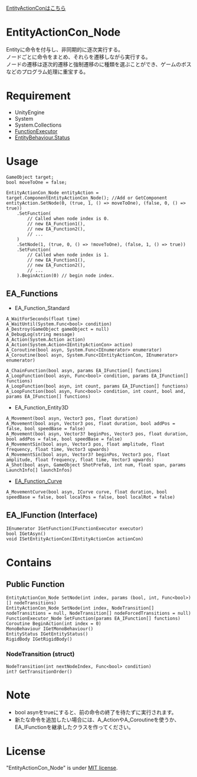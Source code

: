 [EntityActionConはこちら](/README.md)
# EntityActionCon_Node

Entityに命令を付与し、非同期的に逐次実行する。\
ノードごとに命令をまとめ、それらを遷移しながら実行する。\
ノードの遷移は逐次的遷移と強制遷移のに種類を選ぶことができ、ゲームのボスなどのプログラム処理に重宝する。

<!--# DEMO

-->


# Requirement

* UnityEngine
* System
* System.Collections
* [FunctionExecutor](https://github.com/kuritaro1122/FunctionExecuter)
* [EntityBehaviour.Status](https://github.com/kuritaro1122/EntityStatus)

# Usage

```
GameObject target;
bool moveToOne = false;

EntityActionCon_Node entityAction = target.ComponentEntityActionCon_Node(); //Add or GetComponent
entityAction.SetNode(0, (true, 1, () => moveToOne), (false, 0, () => true))
    .SetFunction(
        // Called when node index is 0.
        // new EA_Function1(),
        // new EA_Function2(),
        // ...
    )
    .SetNode(1, (true, 0, () => !moveToOne), (false, 1, () => true))
    .SetFunction(
        // Called when node index is 1.
        // new EA_Function1(),
        // new EA_Function2(),
        // ...
    ).BeginAction(0) // begin node index.
```

## EA_Functions
* EA_Function_Standard
```
A_WaitForSeconds(float time)
A_WaitUntil(System.Func<bool> condition)
A_Destroy(GameObject gameObject = null)
A_DebugLog(string message)
A_Action(System.Action action)
A_Action(System.Action<IEntityActionCon> action)
A_Coroutine(bool asyn, System.Func<IEnumerator> enumerator)
A_Coroutine(bool asyn, System.Func<IEntityActionCon, IEnumerator> enumerator)

A_ChainFunction(bool asyn, params EA_IFunction[] functions)
A_LoopFunction(bool asyn, Func<bool> condition, params EA_IFunction[] functions)
A_LoopFunction(bool asyn, int count, params EA_IFunction[] functions)
A_LoopFunction(bool asyn, Func<bool> condition, int count, bool and, params EA_IFunction[] functions)
```
* EA_Function_Entity3D
```
A_Movement(bool asyn, Vector3 pos, float duration)
A_Movement(bool asyn, Vector3 pos, float duration, bool addPos = false, bool speedBase = false)
A_Movement(bool asyn, Vector3? beginPos, Vector3 pos, float duration, bool addPos = false, bool speedBase = false)
A_MovementSin(bool asyn, Vector3 pos, float amplitude, float frequency, float time, Vector3 upwards)
A_MovementSin(bool asyn, Vector3? beginPos, Vector3 pos, float amplitude, float frequency, float time, Vector3 upwards)
A_Shot(bool asyn, GameObject ShotPrefab, int num, float span, params LaunchInfo[] launchInfos)
```
* [EA_Function_Curve]()
```
A_MovementCurve(bool asyn, ICurve curve, float duration, bool speedBase = false, bool localPos = false, bool localRot = false)
```

## EA_IFunction (Interface)
```
IEnumerator IGetFunction(IFunctionExecutor executor)
bool IGetAsyn()
void ISetEntityActionCon(IEntityActionCon actionCon)
```

# Contains

<!--## Inspector

-->

## Public Function
```
EntityActionCon_Node SetNode(int index, params (bool, int, Func<bool>)[] nodeTransitions)
EntityActionCon_Node SetNode(int index, NodeTransition[] nodeTransitions = null, NodeTransition[] nodeForcedTransitions = null)
FunctionExecutor_Node SetFunction(params EA_IFunction[] functions)
Coroutine BeginAction(int index = 0)
MonoBehaviour IGetMonoBehaviour()
EntityStatus IGetEntityStatus()
RigidBody IGetRigidBody()
```
### NodeTransition (struct)
```
NodeTransition(int nextNodeIndex, Func<bool> condition)
int? GetTransitionOrder()
```

# Note
* bool asynをtrueにすると、前の命令の終了を待たずに実行されます。
* 新たな命令を追加したい場合には、A_ActionやA_Coroutineを使うか、EA_IFunctionを継承したクラスを作ってください。

# License
"EntityActionCon_Node" is under [MIT license](https://en.wikipedia.org/wiki/MIT_License).
